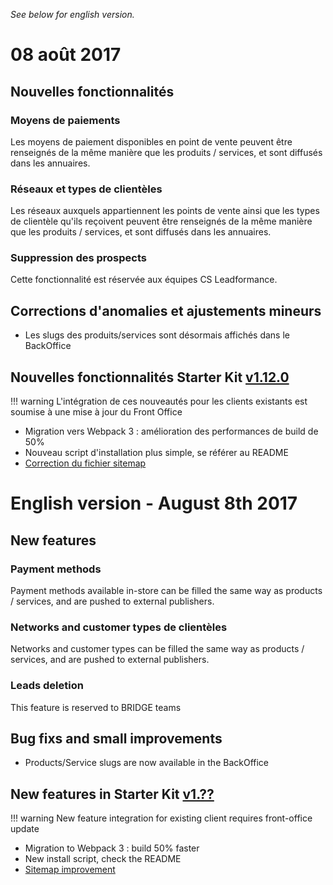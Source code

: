 *See below for english version.*

# 08 août 2017

## Nouvelles fonctionnalités

### Moyens de paiements
Les moyens de paiement disponibles en point de vente peuvent être renseignés de la même manière que les produits / services, et sont diffusés dans les annuaires.

### Réseaux et types de clientèles
Les réseaux auxquels appartiennent les points de vente ainsi que les types de clientèle qu'ils reçoivent peuvent être renseignés de la même manière que les produits / services, et sont diffusés dans les annuaires.

### Suppression des prospects
Cette fonctionnalité est réservée aux équipes CS Leadformance.

## Corrections d'anomalies et ajustements mineurs

* Les slugs des produits/services sont désormais affichés dans le BackOffice

## Nouvelles fonctionnalités Starter Kit [v1.12.0](https://github.com/Leadformance/bridge-front-starter-kit/releases/tag/v1.12.0)

!!! warning
    L'intégration de ces nouveautés pour les clients existants est soumise à une mise à jour du Front Office

* Migration vers Webpack 3 : amélioration des performances de build de 50%
* Nouveau script d'installation plus simple, se référer au README
* [Correction du fichier sitemap](https://leadformance.zendesk.com/agent/tickets/14516)

# English version - August 8th 2017

## New features

### Payment methods
Payment methods available in-store can be filled the same way as products / services, and are pushed to external publishers.

### Networks and  customer types de clientèles
Networks and customer types can be filled the same way as products / services, and are pushed to external publishers.

### Leads deletion
This feature is reserved to BRIDGE teams

## Bug fixs and small improvements

* Products/Service slugs are now available in the BackOffice

## New features in Starter Kit [v1.??](https://github.com/Leadformance/bridge-front-starter-kit/releases/tag/v1.10.0)

!!! warning
    New feature integration for existing client requires front-office update
    
* Migration to Webpack 3 : build 50% faster
* New install script, check the README
* [Sitemap improvement](https://leadformance.zendesk.com/agent/tickets/14516)
